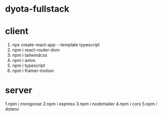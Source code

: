 # dyota-fullstack

# client

1. npx create-react-app --template typescript
2. npm i react-router-dom
3. npm i tailwindcss
4. npm i axios
5. npm i typescript
6. npm i framer-motion

# server

1.npm i mongoose
2.npm i express
3.npm i nodemailer
4.npm i cors
5.npm i dotenv


